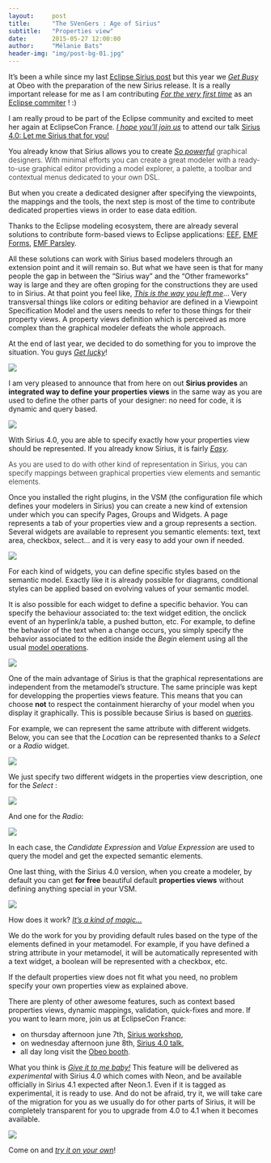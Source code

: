 ```yaml
---
layout:     post
title:      "The SVenGers : Age of Sirius"
subtitle:   "Properties view"
date:       2015-05-27 12:00:00
author:     "Mélanie Bats"
header-img: "img/post-bg-01.jpg"
---
```

It’s been a while since my last [Eclipse Sirius post](http://melb.enix.org/sirius/sirius-3-0/) but this year we [_Get Busy_](https://youtu.be/oPQ3o14ksaM?t=11) at Obeo with the preparation of the new Sirius release. It is a really important release for me as I am contributing _[For the very first time](https://youtu.be/zHW5RVvg2v4?t=68)_ as an [Eclipse commiter](https://projects.eclipse.org/content/melanie-bats-committer-extended-editing-framework-eef) ! :)

I am really proud to be part of the Eclipse community and excited to meet her again at EclipseCon France. _[I hope you’ll join us](https://youtu.be/yRhq-yO1KN8?t=107)_ to attend our talk [Sirius 4.0: Let me Sirius that for you!](https://www.eclipsecon.org/france2016/session/sirius-40-let-me-sirius-you)

You already know that Sirius allows you to create _[So powerful](https://youtu.be/Y7OCgi7rANc?t=63)_ <span style="font-weight: 300;">graphical designers. With minimal efforts you can create a great modeler with a ready-to-use graphical editor providing a model explorer, a palette, a toolbar and contextual menus dedicated to your own DSL.</span>

But when you create a dedicated designer after specifying the viewpoints, the mappings and the tools, the next step is most of the time to contribute dedicated properties views in order to ease data edition.

Thanks to the Eclipse modeling ecosystem, there are already several solutions to contribute form-based views to Eclipse applications: [EEF](https://eclipse.org/eef/), [EMF Forms](http://www.eclipse.org/ecp/emfforms/), [EMF Parsley](https://www.eclipse.org/emf-parsley/documentation.html).

All these solutions can work with Sirius based modelers through an extension point and it will remain so. But what we have seen is that for many people the gap in between the “Sirius way” and the “Other frameworks” way is large and they are often groping for the constructions they are used to in Sirius. At that point you feel like, _[This is the way you left me](https://youtu.be/vzoYgasvKdo)_… Very transversal things like colors or editing behavior are defined in a Viewpoint Specification Model and the users needs to refer to those things for their property views. A property views definition which is perceived as more complex than the graphical modeler defeats the whole approach.

At the end of last year, we decided to do something for you to improve the situation. You guys _[Get lucky](https://youtu.be/h5EofwRzit0)_!

![](https://raw.githubusercontent.com/mbats/sirius-blog/master/sirius4/blog/images/Get_Lucky.jpg)

I am very pleased to announce that from here on out **Sirius provides** an **integrated way to define your properties views** in the same way as you are used to define the other parts of your designer: no need for code, it is dynamic and query based.

![](https://raw.githubusercontent.com/mbats/sirius-blog/master/sirius4/blog/images/properties-view-vsm.png)

With Sirius 4.0, you are able to specify exactly how your properties view should be represented. If you already know Sirius, it is fairly _[Easy](https://youtu.be/ST7btkkoaNU?t=33)_.

<span style="font-weight: 300;">As you are used to do with other kind of representation in Sirius, you can specify mappings between graphical properties view elements and semantic elements.</span>

Once you installed the right plugins, in the VSM (the configuration file which defines your modelers in Sirius) you can create a new kind of extension under which you can specify Pages, Groups and Widgets. A page represents a tab of your properties view and a group represents a section. Several widgets are available to represent you semantic elements: text, text area, checkbox, select… and it is very easy to add your own if needed.

![](https://raw.githubusercontent.com/mbats/sirius-blog/master/sirius4/blog/images/structure.png)

For each kind of widgets, you can define specific styles based on the semantic model. Exactly like it is already possible for diagrams, conditional styles can be applied based on evolving values of your semantic model.

It is also possible for each widget to define a specific behavior. You can specify the behaviour associated to: the text widget edition, the onclick event of an hyperlink/a table, a pushed button, etc. For example, to define the behavior of the text when a change occurs, you simply specify the behavior associated to the edition inside the _Begin_ element using all the usual [model operations](https://www.eclipse.org/sirius/doc/specifier/general/Model_Operations.html).

<a>![](https://raw.githubusercontent.com/mbats/sirius-blog/master/sirius4/blog/images/edition.png)</a>

One of the main advantage of Sirius is that the graphical representations are independent from the metamodel’s structure. The same principle was kept for developping the properties views feature. This means that you can choose **not** to respect the containment hierarchy of your model when you display it graphically. This is possible because Sirius is based on [queries](http://www.eclipse.org/sirius/doc/specifier/general/Writing_Queries.html).

For example, we can represent the same attribute with different widgets. Below, you can see that the _Location_ can be represented thanks to a _Select_ or a _Radio_ widget.

![](https://raw.githubusercontent.com/mbats/sirius-blog/master/sirius4/blog/images/queries1.png)

We just specify two different widgets in the properties view description, one for the _Select_ :

![](https://raw.githubusercontent.com/mbats/sirius-blog/master/sirius4/blog/images/queries2.png)

And one for the _Radio_:

![](https://raw.githubusercontent.com/mbats/sirius-blog/master/sirius4/blog/images/queries3.png)

In each case, the _Candidate Expression_ and _Value Expression_ are used to query the model and get the expected semantic elements.

One last thing, with the Sirius 4.0 version, when you create a modeler, by default you can get **for free** beautiful default **properties views** without defining anything special in your VSM.

![](https://raw.githubusercontent.com/mbats/sirius-blog/master/sirius4/blog/images/default.png)

How does it work? _[It’s a kind of magic…](https://youtu.be/0p_1QSUsbsM?t=11)_

We do the work for you by providing default rules based on the type of the elements defined in your metamodel. For example, if you have defined a string attribute in your metamodel, it will be automatically represented with a text widget, a boolean will be represented with a checkbox, etc.

If the default properties view does not fit what you need, no problem specify your own properties view as explained above.

There are plenty of other awesome features, such as context based properties views, dynamic mappings, validation, quick-fixes and more. If you want to learn more, join us at EclipseCon France:

*   on thursday afternoon june 7th, [Sirius workshop](https://www.eclipsecon.org/france2016/session/sirius-workshop-lets-create-graphical-modeling-editor-robot),
*   on wednesday afternoon june 8th, [Sirius 4.0 talk](https://www.eclipsecon.org/france2016/session/sirius-40-let-me-sirius-you),
*   all day long visit the [Obeo booth](https://www.eclipsecon.org/france2016/sponsor/obeo).

What you think is _[Give it to me baby!](https://youtu.be/AltMeuPkWRs?t=74)_ This feature will be delivered as _experimental_ with Sirius 4.0 which comes with Neon, and be available officially in Sirius 4.1 expected after Neon.1\. Even if it is tagged as experimental, it is ready to use. And do not be afraid, try it, we will take care of the migration for you as we usually do for other parts of Sirius, it will be completely transparent for you to upgrade from 4.0 to 4.1 when it becomes available.

![](https://raw.githubusercontent.com/mbats/sirius-blog/master/sirius4/blog/images/bart.png)

Come on and _[try it on your own](https://youtu.be/aA9mmz508Ro?t=58)_!